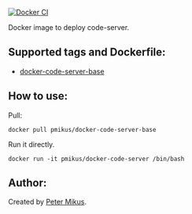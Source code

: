 [![Docker CI](https://github.com/pmikus/docker-code-server/actions/workflows/CI.yml/badge.svg)](https://github.com/pmikus/docker-code-server/actions/workflows/CI.yml)


Docker image to deploy code-server.

## Supported tags and Dockerfile:

- [docker-code-server-base](https://github.com/pmikus/docker-code-server/blob/main/base/Dockerfile)

## How to use:

Pull:

```shell
docker pull pmikus/docker-code-server-base
```

Run it directly.

```shell
docker run -it pmikus/docker-code-server /bin/bash
```

## Author:

Created by [Peter Mikus](https://www.linkedin.com/in/petermikus/).
